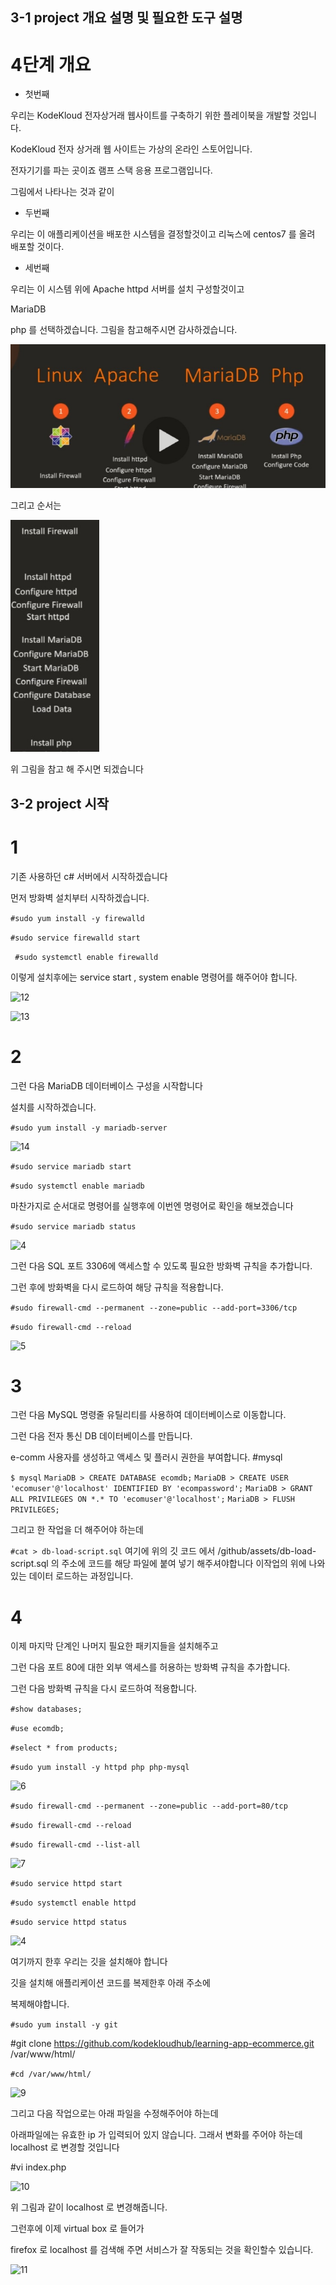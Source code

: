 ## 3-1 project 개요 설명 및 필요한 도구 설명

# 4단계 개요 

* 첫번째 

우리는 KodeKloud 전자상거래 웹사이트를 구축하기 위한 플레이북을 개발할 것입니다.

KodeKloud 전자 상거래 웹 사이트는 가상의 온라인 스토어입니다.

전자기기를 파는 곳이죠 램프 스택 응용 프로그램입니다.

그림에서 나타나는 것과 같이

* 두번째 

우리는 이 애플리케이션을 배포한 시스템을 결정할것이고
리눅스에 centos7 를 올려 배포할 것이다.

* 세번째

우리는 이 시스템 위에 Apache httpd 서버를 설치 구성할것이고

MariaDB 

php 를 선택하겠습니다.
그림을 참고해주시면 감사하겠습니다.

![1](./images/1.png)

그리고 순서는

![2](./images/2.png)

위 그림을 참고 해 주시면 되겠습니다





## 3-2 project 시작

# 1

기존 사용하던 c# 서버에서 시작하겠습니다 

먼저 방화벽 설치부터 시작하겠습니다.

``` #sudo yum install -y firewalld ```

``` #sudo service firewalld start ```

``` #sudo systemctl enable firewalld```

이렇게 설치후에는 service start , system enable 명령어를 
해주어야 합니다.

![12](./images/12.png)

![13](./images/13.png)

# 2

그런 다음 MariaDB 데이터베이스 구성을 시작합니다

설치를 시작하겠습니다.

``` #sudo yum install -y mariadb-server ```

![14](./images/14.png)

``` #sudo service mariadb start ```

``` #sudo systemctl enable mariadb ```


마찬가지로 순서대로 명령어를 실행후에
이번엔 명령어로 확인을 해보겠습니다

``` #sudo service mariadb status ```

![4](./images/4.png)



그런 다음 SQL 포트 3306에 액세스할 수 있도록 필요한 방화벽 규칙을 추가합니다.

그런 후에 방화벽을 다시 로드하여 해당 규칙을 적용합니다.

``` #sudo firewall-cmd --permanent --zone=public --add-port=3306/tcp ```

``` #sudo firewall-cmd --reload ```

![5](./images/5.png)


# 3

그런 다음 MySQL 명령줄 유틸리티를 사용하여 데이터베이스로 이동합니다.

그런 다음 전자 통신 DB 데이터베이스를 만듭니다.

e-comm 사용자를 생성하고 액세스 및 플러시 권한을 부여합니다.
#mysql


``` $ mysql ```
``` MariaDB > CREATE DATABASE ecomdb; ``` 
``` MariaDB > CREATE USER 'ecomuser'@'localhost' IDENTIFIED BY 'ecompassword'; ```
``` MariaDB > GRANT ALL PRIVILEGES ON *.* TO 'ecomuser'@'localhost'; ```
``` MariaDB > FLUSH PRIVILEGES; ```

그리고 한 작업을 더 해주어야 하는데

``` #cat > db-load-script.sql ```
여기에 위의 깃 코드 에서 /github/assets/db-load-script.sql 의 주소에 코드를 해당 파일에 붙여 넣기 해주셔야합니다
이작업의 위에 나와있는 데이터 로드하는 과정입니다.

# 4

이제 마지막 단계인 나머지 필요한 패키지들을 설치해주고

그런 다음 포트 80에 대한 외부 액세스를 허용하는 방화벽 규칙을 추가합니다.

그런 다음 방화벽 규칙을 다시 로드하여 적용합니다.

``` #show databases; ```

``` #use ecomdb; ```

``` #select * from products; ```


``` #sudo yum install -y httpd php php-mysql ```

![6](./images/6.png)

``` #sudo firewall-cmd --permanent --zone=public --add-port=80/tcp ```

``` #sudo firewall-cmd --reload ```

``` #sudo firewall-cmd --list-all ```

![7](./images/7.png)



``` #sudo service httpd start ```

``` #sudo systemctl enable httpd ```

``` #sudo service httpd status ```

![4](./images/4.png)

여기까지 한후 우리는 깃을 설치해야 합니다

깃을 설치해 애플리케이션 코드를 복제한후 아래 주소에

복제해야합니다.

``` #sudo yum install -y git ```


#git clone https://github.com/kodekloudhub/learning-app-ecommerce.git /var/www/html/

``` #cd /var/www/html/ ```

![9](./images/9.png)

그리고 다음 작업으로는 아래 파일을 수정해주어야 하는데

아래파일에는 유효한 ip 가 입력되어 있지 않습니다. 
그래서 변화를 주어야 하는데 localhost 로 변경할 것입니다


 #vi index.php 

![10](./images/10.png)

위 그림과 같이 localhost 로 변경해줍니다.

그런후에 이제 virtual box 로 들어가

firefox 로 localhost 를 검색해 주면 서비스가 잘 작동되는 것을
확인할수 있습니다.

![11](./images/11.png)






